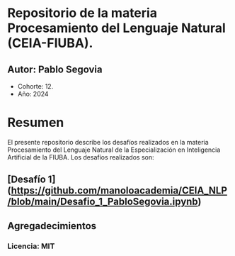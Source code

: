 # Repositorio de la materia Procesamiento del Lenguaje Natural (CEIA-FIUBA).
## Autor: Pablo Segovia
- Cohorte: 12.
- Año: 2024

# Resumen
El presente repositorio describe los desafíos realizados en la materia Procesamiento del Lenguaje Natural de la Especialización en Inteligencia Artificial de la FIUBA.
Los desafíos realizados son:

## [Desafío 1] (https://github.com/manoloacademia/CEIA_NLP/blob/main/Desafio_1_PabloSegovia.ipynb)

## Agregadecimientos

### Licencia: MIT
